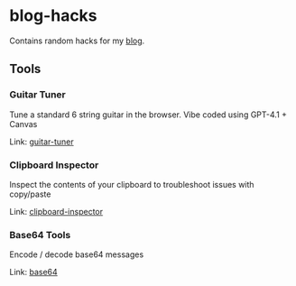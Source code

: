 # blog-hacks
Contains random hacks for my [blog](https://davidjarman.net/).

## Tools

### Guitar Tuner

Tune a standard 6 string guitar in the browser. Vibe coded using GPT-4.1 + Canvas

Link: [guitar-tuner](https://hacks.davidjarman.net/guitar-tuner)

### Clipboard Inspector

Inspect the contents of your clipboard to troubleshoot issues with copy/paste

Link: [clipboard-inspector](https://hacks.davidjarman.net/clipboard-inspector)

### Base64 Tools

Encode / decode base64 messages

Link: [base64](https://hacks.davidjarman.net/base64)

